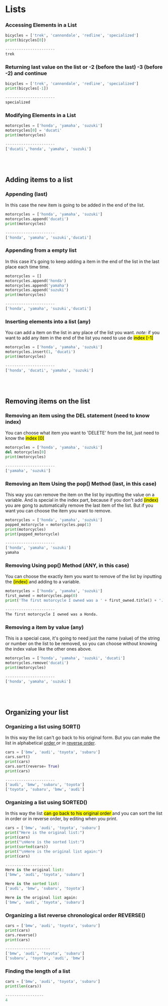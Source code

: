 # **Lists**
### Accessing Elements in a List
```py
bicycles = ['trek', 'cannondale', 'redline', 'specialized']
print(bicycles[0])

----------------------
trek
```


### Returning last value on the list or -2 (before the last) -3 (before -2) and continue

```py
bicycles = ['trek', 'cannondale', 'redline', 'specialized']
print(bicycles[-1])

----------------------
specialized
```

### Modifying Elements in a List
```py
motorcycles = ['honda', 'yamaha', 'suzuki']
motorcycles[0] = 'ducati'
print(motorcycles)

----------------------
['ducati','honda', 'yamaha', 'suzuki']
```


<br/>
<br/>

## Adding items to a list
### Appending (last)
In this case the new item is going to be added in the end of the list.
```py
motorcycles = ['honda', 'yamaha', 'suzuki']
motorcycles.append('ducati')
print(motorcycles)

----------------------
['honda', 'yamaha', 'suzuki','ducati']
```

### Appending from a empty list
In this case it's going to keep adding a item in the end of the list in the last place each time time.
``` py
motorcycles = []
motorcycles.append('honda')
motorcycles.append('yamaha')
motorcycles.append('suzuki')
print(motorcycles)

----------------------
['honda', 'yamaha', 'suzuki','ducati']
```

### Inserting elements into a list (any)
You can add a item on the list in any place of the list you want.
*note:* if you want to add any item in the end of the list you need to use de <mark> index [-1] </mark> 
```py
motorcycles = ['honda', 'yamaha', 'suzuki']
motorcycles.insert(1, 'ducati')
print(motorcycles)

----------------------
['honda', 'ducati', 'yamaha', 'suzuki']
```


<br/>
<br/>

## Removing items on the list

### Removing an item using the DEL statement (need to know index)
You can choose what item you want to 'DELETE' from the list, just need to know the <mark> index [0]</mark>
```py
motorcycles = ['honda', 'yamaha', 'suzuki']
del motorcycles[0]
print(motorcycles)

----------------------
['yamaha', 'suzuki']
```


### Removing an Item Using the pop() Method (last, in this case)
This way you can remove the item on the list by inputting the value on a variable.
And is special in the index part, because if you don't add <mark>(index) </mark> you are gong to automatically remove the last item of the list. But if you want you can choose the item you want to remove. 
```py
motorcycles = ['honda', 'yamaha', 'suzuki']
popped_motorcycle = motorcycles.pop(1)
print(motorcycles)
print(popped_motorcycle)

----------------------
['honda', 'yamaha', 'suzuki']
yamaha
```


### Removing Using pop() Method (ANY, in this case)
You can choose the exactly item you want to remove of the list by inputting the  <mark> (index) </mark> and adding to a variable.
```py
motorcycles = ['honda', 'yamaha', 'suzuki']
first_owned = motorcycles.pop(0)
print('The first motorcycle I owned was a ' + first_owned.title() + '.')

----------------------
The first motorcycle I owned was a Honda.
```


### Removing a item by value (any)
This is a special case, it's going to need just the name (value) of the string or number on the list to be removed, so you can choose without knowing the index value like the other ones above.
```py
motorcycles = ['honda', 'yamaha', 'suzuki', 'ducati']
motorcycles.remove('ducati')
print(motorcycles)

----------------------
['honda', 'yamaha', 'suzuki']
```

<br/>
<br/>

## Organizing your list

### Organizing a list using SORT()
In this way the list can't go back to his original form.
But you can make the list in alphabetical <u> order  </u>  or in <u> reverse order</u>.
```py
cars = ['bmw', 'audi', 'toyota', 'subaru']
cars.sort()
print(cars)
cars.sort(reverse= True)
print(cars)

----------------------
['audi', 'bmw', 'subaru', 'toyota']
['toyota', 'subaru', 'bmw', 'audi']
```


### Organizing a list using SORTED()
In this way the list <mark> can go back to his original order </mark>  and you can sort the list in order or in reverse order, by editing when you print.
```py
cars = ['bmw', 'audi', 'toyota', 'subaru']
print("Here is the original list:")
print(cars)
print("\nHere is the sorted list:")
print(sorted(cars))
print("\nHere is the original list again:")
print(cars)

---------------------
Here is the original list:
['bmw', 'audi', 'toyota', 'subaru']

Here is the sorted list:
['audi', 'bmw', 'subaru', 'toyota']

Here is the original list again:
['bmw', 'audi', 'toyota', 'subaru']
```


### Organizing a list reverse chronological order REVERSE()

```py
cars = ['bmw', 'audi', 'toyota', 'subaru']
print(cars)
cars.reverse()
print(cars)

--------------------
['bmw', 'audi', 'toyota', 'subaru']
['subaru', 'toyota', 'audi', 'bmw']
```


### Finding the length of a list

```py
cars = ['bmw', 'audi', 'toyota', 'subaru']
print(len(cars))

-----------------
4
```
